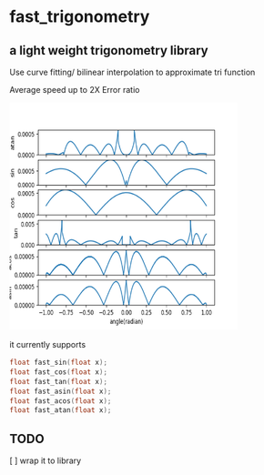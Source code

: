 # fast_trigonometry   

## a light weight trigonometry library  

Use curve fitting/ bilinear interpolation to approximate tri function

Average speed up to 2X
Error ratio

<img src="./Figure_1.png" width="400" height="400" />

it currently supports

```C
float fast_sin(float x);
float fast_cos(float x);
float fast_tan(float x);
float fast_asin(float x);
float fast_acos(float x);
float fast_atan(float x);
```

## TODO  

[ ] wrap it to library  

